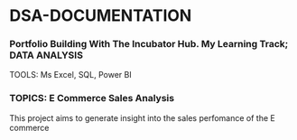 # DSA-DOCUMENTATION

### Portfolio Building With The Incubator Hub. My Learning Track; DATA ANALYSIS
TOOLS: Ms Excel, SQL, Power BI
### TOPICS: E Commerce Sales Analysis
This project aims to generate insight into the sales perfomance of the E commerce
